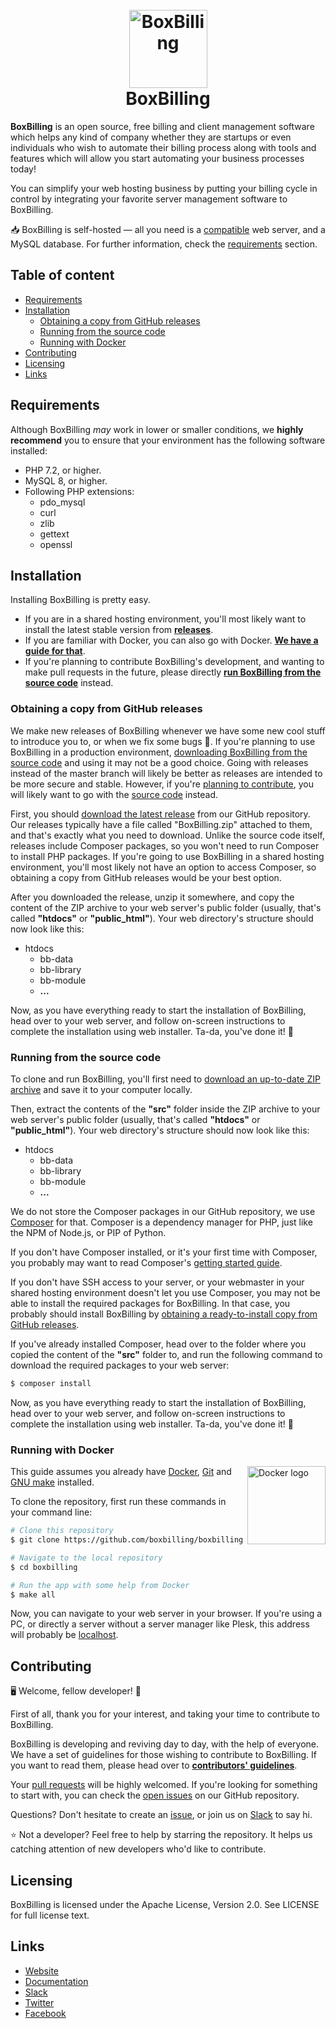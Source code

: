 <h1 align="center">
  <br>
  <a href="https://boxbilling.com/"><img src="https://raw.githubusercontent.com/boxbilling/boxbilling/master/src/bb-themes/boxbilling/assets/images/box.png" alt="BoxBilling" width="125"></a>
  <br>
  BoxBilling
  <br>
</h1>

**BoxBilling** is an open source, free billing and client management software which helps any kind of company whether they are startups or even individuals who wish to automate their billing process along with tools and features which will allow you start automating your business processes today!

You can simplify your web hosting business by putting your billing cycle in control by integrating your favorite server management software to BoxBilling.

📥 BoxBilling is self-hosted — all you need is a [compatible](#requirements) web server, and a MySQL database. For further information, check the [requirements](#requirements) section.

## Table of content

- [Requirements](#requirements)
- [Installation](#installation)
    - [Obtaining a copy from GitHub releases](#obtaining-a-copy-from-github-releases)
    - [Running from the source code](#running-from-the-source-code)
    - [Running with Docker](#running-with-docker)
- [Contributing](#contributing)
- [Licensing](#licensing)
- [Links](#links)

## Requirements
Although BoxBilling *may* work in lower or smaller conditions, we **highly recommend** you to ensure that your environment has the following software installed:
- PHP 7.2, or higher.
- MySQL 8, or higher.
- Following PHP extensions:
    - pdo_mysql
    - curl
    - zlib
    - gettext
    - openssl

## Installation
Installing BoxBilling is pretty easy.

- If you are in a shared hosting environment, you'll most likely want to install the latest stable version from **[releases](#obtaining-a-copy-from-github-releases)**.
- If you are familiar with Docker, you can also go with Docker. **[We have a guide for that](#running-with-docker)**.
- If you're planning to contribute BoxBilling's development, and wanting to make pull requests in the future, please directly **[run BoxBilling from the source code](#running-from-the-source-code)** instead.

### Obtaining a copy from GitHub releases
We make new releases of BoxBilling whenever we have some new cool stuff to introduce you to, or when we fix some bugs 🐞. If you're planning to use BoxBilling in a production environment, [downloading BoxBilling from the source code](#running-from-the-source-code) and using it may not be a good choice. Going with releases instead of the master branch will likely be better as releases are intended to be more secure and stable. However, if you're [planning to contribute](#contributing), you will likely want to go with the [source code](#running-from-the-source-code) instead.

First, you should [download the latest release](https://github.com/boxbilling/boxbilling/releases/latest) from our GitHub repository. Our releases typically have a file called "BoxBilling.zip" attached to them, and that's exactly what you need to download. Unlike the source code itself, releases include Composer packages, so you won't need to run Composer to install PHP packages. If you're going to use BoxBilling in a shared hosting environment, you'll most likely not have an option to access Composer, so obtaining a copy from GitHub releases would be your best option.

After you downloaded the release, unzip it somewhere, and copy the content of the ZIP archive to your web server's public folder (usually, that's called **"htdocs"** or **"public_html"**). Your web directory's structure should now look like this:

- htdocs
    - bb-data
    - bb-library
    - bb-module
    - **...**

Now, as you have everything ready to start the installation of BoxBilling, head over to your web server, and follow on-screen instructions to complete the installation using web installer. Ta-da, you've done it! 🎉

### Running from the source code
To clone and run BoxBilling, you'll first need to [download an up-to-date ZIP archive](https://github.com/boxbilling/boxbilling/archive/master.zip) and save it to your computer locally.

Then, extract the contents of the **"src"** folder inside the ZIP archive to your web server's public folder (usually, that's called **"htdocs"** or **"public_html"**). Your web directory's structure should now look like this:

- htdocs
    - bb-data
    - bb-library
    - bb-module
    - **...**

We do not store the Composer packages in our GitHub repository, we use [Composer](https://getcomposer.org/) for that. Composer is a dependency manager for PHP, just like the NPM of Node.js, or PIP of Python.

If you don't have Composer installed, or it's your first time with Composer, you probably may want to read Composer's [getting started guide](https://getcomposer.org/doc/00-intro.md).

If you don't have SSH access to your server, or your webmaster in your shared hosting environment doesn't let you use Composer, you may not be able to install the required packages for BoxBilling. In that case, you probably should install BoxBilling by [obtaining a ready-to-install copy from GitHub releases](#obtaining-a-copy-from-github-releases).

If you've already installed Composer, head over to the folder where you copied the content of the **"src"** folder to, and run the following command to download the required packages to your web server:

```bash
$ composer install
```

Now, as you have everything ready to start the installation of BoxBilling, head over to your web server, and follow on-screen instructions to complete the installation using web installer. Ta-da, you've done it! 🎉

### Running with Docker
<a href="https://www.docker.com/"><img align="right" src="https://www.docker.com/sites/default/files/d8/styles/role_icon/public/2019-07/horizontal-logo-monochromatic-white.png" alt="Docker logo" width="125"></a>

This guide assumes you already have [Docker](https://docs.docker.com/get-docker/), [Git](https://git-scm.com) and [GNU make](https://www.gnu.org/software/make/) installed.

To clone the repository, first run these commands in your command line:

```bash
# Clone this repository
$ git clone https://github.com/boxbilling/boxbilling

# Navigate to the local repository
$ cd boxbilling

# Run the app with some help from Docker
$ make all
```

Now, you can navigate to your web server in your browser. If you're using a PC, or directly a server without a server manager like Plesk, this address will probably be [localhost](http://localhost).

## Contributing
🖥️ Welcome, fellow developer! 🙂

First of all, thank you for your interest, and taking your time to contribute to BoxBilling.

BoxBilling is developing and reviving day to day, with the help of everyone. We have a set of guidelines for those wishing to contribute to BoxBilling. If you want to read them, please head over to **[contributors' guidelines](https://github.com/boxbilling/boxbilling/blob/master/CONTRIBUTING.md)**.

Your [pull requests](https://github.com/boxbilling/boxbilling/pulls) will be highly welcomed. If you're looking for something to start with, you can check the [open issues](https://github.com/boxbilling/boxbilling/issues) on our GitHub repository.

Questions? Don't hesitate to create an [issue](https://github.com/boxbilling/boxbilling/issues), or join us on [Slack](https://boxbilling.slack.com/) to say hi.

⭐ Not a developer? Feel free to help by starring the repository. It helps us catching attention of new developers who'd like to contribute. 

## Licensing

BoxBilling is licensed under the Apache License, Version 2.0. See LICENSE for full license text.

## Links

* [Website](https://www.boxbilling.com/)
* [Documentation](https://docs.boxbilling.com/)
* [Slack](https://boxbilling.slack.com/)
* [Twitter](https://twitter.com/boxbilling)
* [Facebook](https://www.facebook.com/boxbilling)
